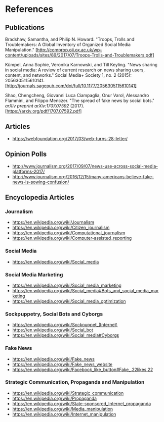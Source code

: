 # References

## Publications
Bradshaw, Samantha, and Philip N. Howard. "Troops, Trolls and Troublemakers: A Global Inventory of Organized Social Media Manipulation." [http://comprop.oii.ox.ac.uk/wp-content/uploads/sites/89/2017/07/Troops-Trolls-and-Troublemakers.pdf]

Kümpel, Anna Sophie, Veronika Karnowski, and Till Keyling. "News sharing in social media: A review of current research on news sharing users, content, and networks." Social Media+ Society 1, no. 2 (2015): 2056305115610141. [http://journals.sagepub.com/doi/full/10.1177/2056305115610141]

Shao, Chengcheng, Giovanni Luca Ciampaglia, Onur Varol, Alessandro Flammini, and Filippo Menczer. "The spread of fake news by social bots." _arXiv preprint arXiv:1707.07592_ (2017). [https://arxiv.org/pdf/1707.07592.pdf]

## Articles
- https://webfoundation.org/2017/03/web-turns-28-letter/

## Opinion Polls
- http://www.journalism.org/2017/09/07/news-use-across-social-media-platforms-2017/
- http://www.journalism.org/2016/12/15/many-americans-believe-fake-news-is-sowing-confusion/

## Encyclopedia Articles
### Journalism
- https://en.wikipedia.org/wiki/Journalism
- https://en.wikipedia.org/wiki/Citizen_journalism
- https://en.wikipedia.org/wiki/Computational_journalism
- https://en.wikipedia.org/wiki/Computer-assisted_reporting
### Social Media
- https://en.wikipedia.org/wiki/Social_media
### Social Media Marketing
- https://en.wikipedia.org/wiki/Social_media_marketing
- https://en.wikipedia.org/wiki/Social_media#Bots_and_social_media_marketing
- https://en.wikipedia.org/wiki/Social_media_optimization
### Sockpuppetry, Social Bots and Cyborgs
- https://en.wikipedia.org/wiki/Sockpuppet_(Internet)
- https://en.wikipedia.org/wiki/Social_bot
- https://en.wikipedia.org/wiki/Social_media#Cyborgs
### Fake News
- https://en.wikipedia.org/wiki/Fake_news
- https://en.wikipedia.org/wiki/Fake_news_website
- https://en.wikipedia.org/wiki/Facebook_like_button#Fake_.22likes.22
### Strategic Communication, Propaganda and Manipulation
- https://en.wikipedia.org/wiki/Strategic_communication
- https://en.wikipedia.org/wiki/Propaganda
- https://en.wikipedia.org/wiki/State-sponsored_Internet_propaganda
- https://en.wikipedia.org/wiki/Media_manipulation
- https://en.wikipedia.org/wiki/Internet_manipulation
